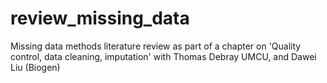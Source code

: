 # review_missing_data
Missing data methods literature review as part of a chapter on 'Quality control, data cleaning, imputation' with Thomas Debray UMCU, and Dawei Liu (Biogen) 
